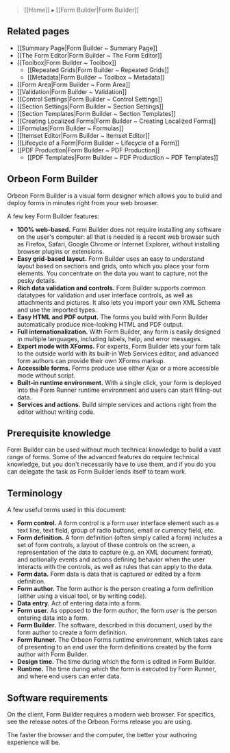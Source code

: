 > [[Home]] ▸ [[Form Builder|Form Builder]]

## Related pages

- [[Summary Page|Form Builder ~ Summary Page]]
- [[The Form Editor|Form Builder ~ The Form Editor]]
- [[Toolbox|Form Builder ~ Toolbox]]
    - [[Repeated Grids|Form Builder ~ Repeated Grids]]
    - [[Metadata|Form Builder ~ Toolbox ~ Metadata]]
- [[Form Area|Form Builder ~ Form Area]]
- [[Validation|Form Builder ~ Validation]]
- [[Control Settings|Form Builder ~ Control Settings]]
- [[Section Settings|Form Builder ~ Section Settings]]
- [[Section Templates|Form Builder ~ Section Templates]]
- [[Creating Localized Forms|Form Builder ~ Creating Localized Forms]]
- [[Formulas|Form Builder ~ Formulas]]
- [[Itemset Editor|Form Builder ~ Itemset Editor]]
- [[Lifecycle of a Form|Form Builder ~ Lifecycle of a Form]]
- [[PDF Production|Form Builder ~ PDF Production]]
    - [[PDF Templates|Form Builder ~ PDF Production ~ PDF Templates]]

## Orbeon Form Builder

Orbeon Form Builder is a visual form designer which allows you to build and deploy forms in minutes right from your web browser.

A few key Form Builder features:

* **100% web-based.** Form Builder does not require installing any software on the user's computer: all that is needed is a recent web browser such as Firefox, Safari, Google Chrome or Internet Explorer, without installing browser plugins or extensions.
* **Easy grid-based layout.** Form Builder uses an easy to understand layout based on sections and grids, onto which you place your form elements. You concentrate on the data you want to capture, not the pesky details.
* **Rich data validation and controls.** Form Builder supports common datatypes for validation and user interface controls, as well as attachments and pictures. It also lets you import your own XML Schema and use the imported types.
* **Easy HTML and PDF output.** The forms you build with Form Builder automatically produce nice-looking HTML and PDF output.
* **Full internationalization.** With Form Builder, any form is easily designed in multiple languages, including labels, help, and error messages.
* **Expert mode with XForms.** For experts, Form Builder lets your form talk to the outside world with its built-in Web Services editor, and advanced form authors can provide their own XForms markup.
* **Accessible forms.** Forms produce use either Ajax or a more accessible mode without script.
* **Built-in runtime environment.** With a single click, your form is deployed into the Form Runner runtime environment and users can start filling-out data.
* **Services and actions.** Build simple services and actions right from the editor without writing code.

## Prerequisite knowledge

Form Builder can be used without much technical knowledge to build a vast range of forms. Some of the advanced features do require technical knowledge, but you don't necessarily have to use them, and if you do you can delegate the task as Form Builder lends itself to team work.

## Terminology

A few useful terms used in this document:

* **Form control.** A form control is a form user interface element such as a text line, text field, group of radio buttons, email or currency field, etc.
* **Form definition.** A form definition (often simply called a form) includes a set of form controls, a layout of these controls on the screen, a representation of the data to capture (e.g. an XML document format), and optionally events and actions defining behavior when the user interacts with the controls, as well as rules that can apply to the data.
* **Form data.** Form data is data that is captured or edited by a form definition.
* **Form author.** The form author is the person creating a form definition (either using a visual tool, or by writing code).
* **Data entry.** Act of entering data into a form.
* **Form user.** As opposed to the form _author_, the form _user_ is the person entering data into a form.
* **Form Builder.** The software, described in this document, used by the form author to create a form definition.
* **Form Runner.** The Orbeon Forms runtime environment, which takes care of presenting to an end user the form definitions created by the form author with Form Builder.
* **Design time.** The time during which the form is edited in Form Builder.
* **Runtime.** The time during which the form is executed by Form Runner, and where end users can enter data.

## Software requirements

On the client, Form Builder requires a modern web browser. For specifics, see the release notes of the Orbeon Forms release you are using.

The faster the browser and the computer, the better your authoring experience will be.